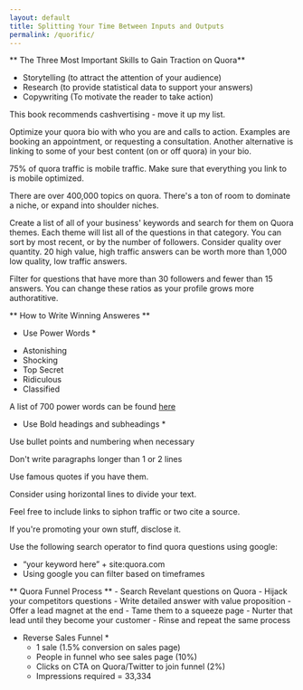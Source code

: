 ```yaml
---
layout: default
title: Splitting Your Time Between Inputs and Outputs
permalink: /quorific/
---
```


** The Three Most Important Skills to Gain Traction on Quora**
 - Storytelling (to attract the attention of your audience)
 - Research (to provide statistical data to support your answers)
 - Copywriting (To motivate the reader to take action)

This book recommends cashvertising - move it up my list.

Optimize your quora bio with who you are and calls to action. Examples are booking an appointment, or requesting a consultation. Another alternative is linking to some of your best content (on or off quora) in your bio.

75% of quora traffic is mobile traffic. Make sure that everything you link to is mobile optimized.

There are over 400,000 topics on quora. There's a ton of room to dominate a niche, or expand into shoulder niches.

Create a list of all of your business' keywords and search for them on Quora themes. Each theme will list all of the questions in that category. You can sort by most recent, or by the number of followers. Consider quality over quantity. 20 high value, high traffic answers can be worth more than 1,000 low quality, low traffic answers.

Filter for questions that have more than 30 followers and fewer than 15 answers. You can change these ratios as your profile grows more authoratitive.

** How to Write Winning Answeres ** 

* Use Power Words *
- Astonishing
- Shocking
- Top Secret
- Ridiculous
- Classified

A list of 700 power words can be found [here](https://optinmonster.com/700-power-words-that-will-boost-your-conversions/)

* Use Bold headings and subheadings *

Use bullet points and numbering when necessary 

Don't write paragraphs longer than 1 or 2 lines

Use famous quotes if you have them.

Consider using horizontal lines to divide your text.

Feel free to include links to siphon traffic or two cite a source.

If you're promoting your own stuff, disclose it.

Use the following search operator to find quora questions using google:
  - “your keyword here” + site:quora.com
  - Using google you can filter based on timeframes

** Quora Funnel Process **
    - Search Revelant questions on Quora
    - Hijack your competitors questions
    - Write detailed answer with value proposition
    - Offer a lead magnet at the end
    - Tame them to a squeeze page
    - Nurter that lead until they become your customer
    - Rinse and repeat the same process

* Reverse Sales Funnel *
    - 1 sale (1.5% conversion on sales page)
    - People in funnel who see sales page (10%)
    - Clicks on CTA on Quora/Twitter to join funnel (2%)
    - Impressions required = 33,334


